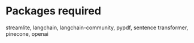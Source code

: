 # Packages required

streamlite, langchain, langchain-community, pypdf, sentence transformer, pinecone, openai